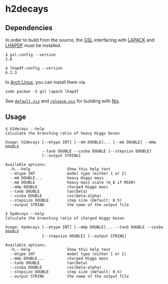 # h2decays

## Dependencies

In order to build from the source, the [GSL](https://www.gnu.org/software/gsl/) interfacing with [LAPACK](http://www.netlib.org/lapack/) and [LHAPDF](https://lhapdf.hepforge.org/) must be installed.

```
$ gsl-config --version
2.6

$ lhapdf-config --version
6.2.3
```

In [Arch Linux](https://archlinux.org/), you can install them via

```
sudo pacman -S gsl lapack lhapdf
```

See [`default.nix`](./default.nix) and [`release.nix`](./release.nix) for building with [Nix](https://nixos.org/nix/).

## Usage

```
$ h2decays --help
Calculate the branching ratio of heavy Higgs boson

Usage: h2decays [--mtype INT] [--mH DOUBLE]... [--mA DOUBLE] --mHp DOUBLE
                --tanb DOUBLE --cosba DOUBLE [--stepsize DOUBLE]
                [--output STRING]

Available options:
  -h,--help                Show this help text
  --mtype INT              model type (either 1 or 2)
  --mH DOUBLE...           heavy Higgs mass
  --mA DOUBLE              heavy mass scale (m_A if MSSM)
  --mHp DOUBLE             charged Higgs mass
  --tanb DOUBLE            tan(beta)
  --cosba DOUBLE           cos(beta-alpha)
  --stepsize DOUBLE        step size (default: 0.5)
  --output STRING          the name of the output file

$ hpdecays --help
Calculate the branching ratio of charged Higgs boson

Usage: hpdecays [--mtype INT] [--mHp DOUBLE]... --tanb DOUBLE --cosba DOUBLE
                [--stepsize DOUBLE] [--output STRING]

Available options:
  -h,--help                Show this help text
  --mtype INT              model type (either 1 or 2)
  --mHp DOUBLE...          charged Higgs mass
  --tanb DOUBLE            tan(beta)
  --cosba DOUBLE           cos(beta-alpha)
  --stepsize DOUBLE        step size (default: 0.5)
  --output STRING          the name of the output file
```
